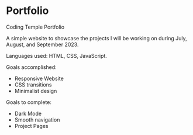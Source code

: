 # Portfolio
Coding Temple Portfolio

A simple website to showcase the projects I will be working on during July, August, and September 2023.

Languages used: HTML, CSS, JavaScript.

Goals accomplished:

- Responsive Website
- CSS transitions
- Minimalist design

Goals to complete:

- Dark Mode
- Smooth navigation
- Project Pages
